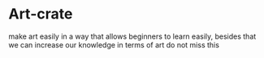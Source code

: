 # Art-crate
make art easily in a way that allows beginners to learn easily, besides that we can increase our knowledge in terms of art do not miss this
